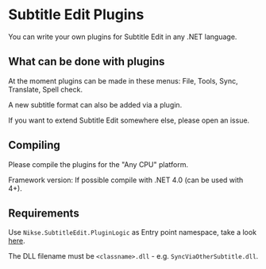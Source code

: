 # Subtitle Edit Plugins

You can write your own plugins for Subtitle Edit in any .NET language.


## What can be done with plugins

At the moment plugins can be made in these menus: File, Tools, Sync, Translate, Spell check.

A new subtitle format can also be added via a plugin.

If you want to extend Subtitle Edit somewhere else, please open an issue.


## Compiling

Please compile the plugins for the "Any CPU" platform.

Framework version: If possible compile with .NET 4.0 (can be used with 4+).


## Requirements

Use `Nikse.SubtitleEdit.PluginLogic` as Entry point namespace, take a look [here](https://github.com/SubtitleEdit/plugins/blob/master/LinesUnbreaker/Plugin.cs#L3).

The DLL filename must be `<classname>.dll` - e.g. `SyncViaOtherSubtitle.dll`.
